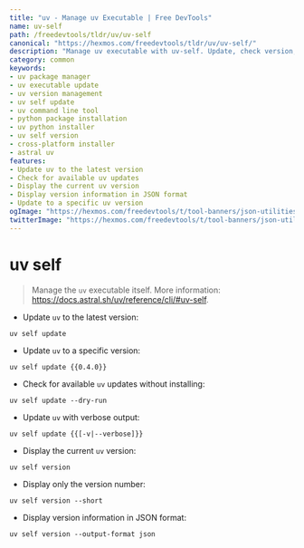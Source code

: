 ```yaml
---
title: "uv - Manage uv Executable | Free DevTools"
name: uv-self
path: /freedevtools/tldr/uv/uv-self
canonical: "https://hexmos.com/freedevtools/tldr/uv/uv-self/"
description: "Manage uv executable with uv-self. Update, check version, and control the uv package installer. Free online tool, no registration required."
category: common
keywords:
- uv package manager
- uv executable update
- uv version management
- uv self update
- uv command line tool
- python package installation
- uv python installer
- uv self version
- cross-platform installer
- astral uv
features:
- Update uv to the latest version
- Check for available uv updates
- Display the current uv version
- Display version information in JSON format
- Update to a specific uv version
ogImage: "https://hexmos.com/freedevtools/t/tool-banners/json-utilities-banner.png"
twitterImage: "https://hexmos.com/freedevtools/t/tool-banners/json-utilities-banner.png"
---
```


# uv self

> Manage the `uv` executable itself.
> More information: <https://docs.astral.sh/uv/reference/cli/#uv-self>.

- Update `uv` to the latest version:

`uv self update`

- Update `uv` to a specific version:

`uv self update {{0.4.0}}`

- Check for available `uv` updates without installing:

`uv self update --dry-run`

- Update `uv` with verbose output:

`uv self update {{[-v|--verbose]}}`

- Display the current `uv` version:

`uv self version`

- Display only the version number:

`uv self version --short`

- Display version information in JSON format:

`uv self version --output-format json`
